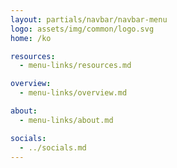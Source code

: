```yaml
---
layout: partials/navbar/navbar-menu
logo: assets/img/common/logo.svg
home: /ko

resources:
  - menu-links/resources.md

overview:
  - menu-links/overview.md

about:
  - menu-links/about.md

socials:
  - ../socials.md
---
```

